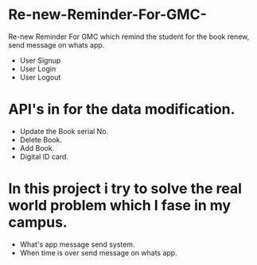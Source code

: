 # Re-new-Reminder-For-GMC-
Re-new Reminder For GMC  which remind the student for the book renew, send message on whats app.
* User Signup
* User Login
* User Logout

# API's in for the data modification.

* Update the Book serial No.
* Delete Book.
* Add Book.
* Digital ID card.

# In this project i try to solve the real world problem which I fase in my campus.
* What's app message send system.
* When time is over send message on whats app.
  
